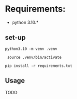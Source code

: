 # Requirements:
- python 3.10.*

## set-up
```shell
python3.10 -m venv .venv
```

```shell
 source .venv/bin/activate  
```

```shell
pip install -r requirements.txt
```

## Usage
TODO